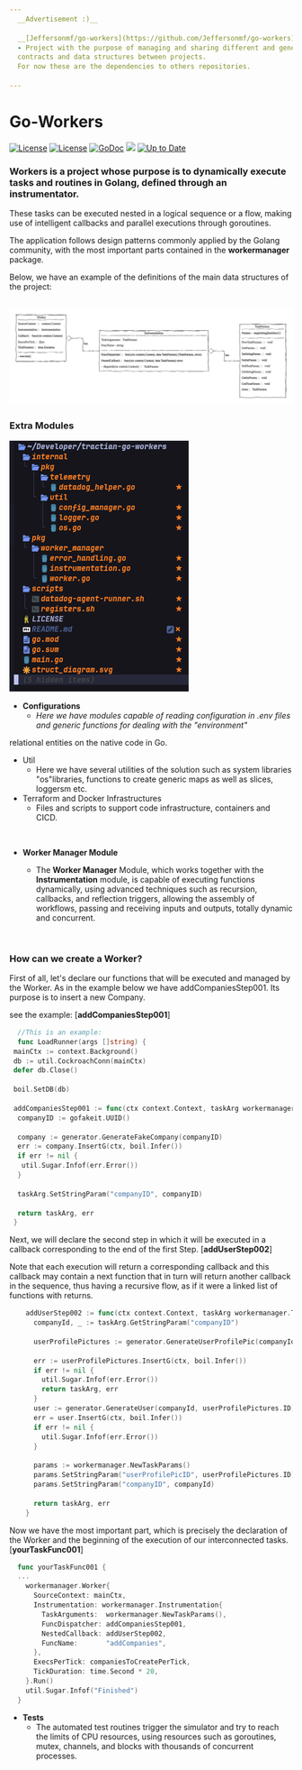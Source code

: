 ```yaml
---
  __Advertisement :)__

  __[Jeffersonmf/go-workers](https://github.com/Jeffersonmf/go-workers)__
  - Project with the purpose of managing and sharing different and general
  contracts and data structures between projects.
  For now these are the dependencies to others repositories.

---
```


# Go-Workers
[![License](https://img.shields.io/badge/license-NDA-blue)](https://github.com/libsql/libsql/blob/master/LICENSE.md) [![License](https://img.shields.io/badge/build-valid-red)](https://github.com/libsql/libsql/blob/master/LICENSE.md) [![GoDoc](https://godoc.org/github.com/jessevdk/go-flags?status.png)]() [![](https://img.shields.io/coveralls/jessevdk/go-flags.svg)]() [![Up to Date](https://github.com/ikatyang/emoji-cheat-sheet/workflows/Up%20to%20Date/badge.svg)]() 

### Workers is a project whose purpose is to dynamically execute tasks and routines in Golang, defined through an instrumentator.

These tasks can be executed nested in a logical sequence or a flow, making use of intelligent callbacks and parallel executions through goroutines.


The application follows design patterns commonly applied by the Golang community, with the most important parts contained in the **workermanager** package.

Below, we have an example of the definitions of the main data structures of the project:

## ![Diagram Main Module](./struct_diagram.svg)

### Extra Modules

![Project Tree](./project_tree.png)

- **Configurations**[]()
  - *Here we have modules capable of reading configuration in .env files and generic functions for dealing with the "environment"*

relational entities on the native code in Go.
- Util
  - Here we have several utilities of the solution such as system libraries "os"libraries, functions to create generic maps as well as slices, loggersm etc.
- Terraform and Docker Infrastructures
  - Files and scripts to support code infrastructure, containers and CICD.

<p><br />

- **Worker Manager Module** 

  - The **Worker Manager** Module, which works together with the **Instrumentation** module, is capable of executing functions dynamically, using advanced techniques such as recursion, callbacks, and reflection triggers, allowing the assembly of workflows, passing and receiving inputs and outputs, totally dynamic and concurrent.

    <p><br />

### **How can we create a Worker?** <br />

First of all, let's declare our functions that will be executed and managed by the Worker. As in the example below we have addCompaniesStep001. Its purpose is to insert a new Company.

see the example: [**addCompaniesStep001**]

```go
  //This is an example:
  func LoadRunner(args []string) {
 mainCtx := context.Background()
 db := util.CockroachConn(mainCtx)
 defer db.Close()

 boil.SetDB(db)

 addCompaniesStep001 := func(ctx context.Context, taskArg workermanager.TaskParams) (workermanager.TaskParams, error) {
  companyID := gofakeit.UUID()

  company := generator.GenerateFakeCompany(companyID)
  err := company.InsertG(ctx, boil.Infer())
  if err != nil {
   util.Sugar.Infof(err.Error())
  }

  taskArg.SetStringParam("companyID", companyID)

  return taskArg, err
 }
```

Next, we will declare the second step in which it will be executed in a callback corresponding to the end of the first Step. [**addUserStep002**]

Note that each execution will return a corresponding callback and this callback may contain a next function that in turn will return another callback in the sequence, thus having a recursive flow, as if it were a linked list of functions with returns.

```go
    addUserStep002 := func(ctx context.Context, taskArg workermanager.TaskParams)  error {
      companyId, _ := taskArg.GetStringParam("companyID")

      userProfilePictures := generator.GenerateUserProfilePic(companyId)

      err := userProfilePictures.InsertG(ctx, boil.Infer())
      if err != nil {
        util.Sugar.Infof(err.Error())
        return taskArg, err
      }
      user := generator.GenerateUser(companyId, userProfilePictures.ID)
      err = user.InsertG(ctx, boil.Infer())
      if err != nil {
        util.Sugar.Infof(err.Error())
      }

      params := workermanager.NewTaskParams()
      params.SetStringParam("userProfilePicID", userProfilePictures.ID)
      params.SetStringParam("companyID", companyId)

      return taskArg, err
    }
```

Now we have the most important part, which is precisely the declaration of the Worker and the beginning of the execution of our interconnected tasks.
[**yourTaskFunc001**]

```go
  func yourTaskFunc001 {
  ...
    workermanager.Worker{
      SourceContext: mainCtx,
      Instrumentation: workermanager.Instrumentation{
        TaskArguments:  workermanager.NewTaskParams(),
        FuncDispatcher: addCompaniesStep001,
        NestedCallback: addUserStep002,
        FuncName:       "addCompanies",
      },
      ExecsPerTick: companiesToCreatePerTick,
      TickDuration: time.Second * 20,
    }.Run()
    util.Sugar.Infof("Finished")
  }
```

- **Tests**
  - The automated test routines trigger the simulator and try to reach the limits of CPU resources, using resources such as goroutines, mutex, channels, and blocks with thousands of concurrent processes.
